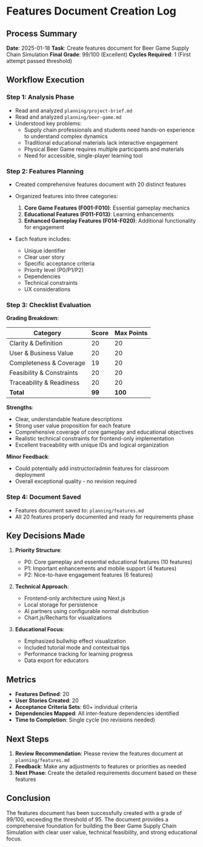 # Features Document Creation Log

## Process Summary

**Date**: 2025-01-18
**Task**: Create features document for Beer Game Supply Chain Simulation
**Final Grade**: 99/100 (Excellent)
**Cycles Required**: 1 (First attempt passed threshold)

## Workflow Execution

### Step 1: Analysis Phase
- Read and analyzed `planning/project-brief.md`
- Read and analyzed `planning/beer-game.md`
- Understood key problems:
  - Supply chain professionals and students need hands-on experience to understand complex dynamics
  - Traditional educational materials lack interactive engagement
  - Physical Beer Game requires multiple participants and materials
  - Need for accessible, single-player learning tool

### Step 2: Features Planning
- Created comprehensive features document with 20 distinct features
- Organized features into three categories:
  1. **Core Game Features (F001-F010)**: Essential gameplay mechanics
  2. **Educational Features (F011-F013)**: Learning enhancements
  3. **Enhanced Gameplay Features (F014-F020)**: Additional functionality for engagement

- Each feature includes:
  - Unique identifier
  - Clear user story
  - Specific acceptance criteria
  - Priority level (P0/P1/P2)
  - Dependencies
  - Technical constraints
  - UX considerations

### Step 3: Checklist Evaluation

**Grading Breakdown**:

| Category | Score | Max Points |
|----------|-------|------------|
| Clarity & Definition | 20 | 20 |
| User & Business Value | 20 | 20 |
| Completeness & Coverage | 19 | 20 |
| Feasibility & Constraints | 20 | 20 |
| Traceability & Readiness | 20 | 20 |
| **Total** | **99** | **100** |

**Strengths**:
- Clear, understandable feature descriptions
- Strong user value proposition for each feature
- Comprehensive coverage of core gameplay and educational objectives
- Realistic technical constraints for frontend-only implementation
- Excellent traceability with unique IDs and logical organization

**Minor Feedback**:
- Could potentially add instructor/admin features for classroom deployment
- Overall exceptional quality - no revision required

### Step 4: Document Saved
- Features document saved to: `planning/features.md`
- All 20 features properly documented and ready for requirements phase

## Key Decisions Made

1. **Priority Structure**:
   - P0: Core gameplay and essential educational features (10 features)
   - P1: Important enhancements and mobile support (4 features)
   - P2: Nice-to-have engagement features (6 features)

2. **Technical Approach**:
   - Frontend-only architecture using Next.js
   - Local storage for persistence
   - AI partners using configurable normal distribution
   - Chart.js/Recharts for visualizations

3. **Educational Focus**:
   - Emphasized bullwhip effect visualization
   - Included tutorial mode and contextual tips
   - Performance tracking for learning progress
   - Data export for educators

## Metrics

- **Features Defined**: 20
- **User Stories Created**: 20
- **Acceptance Criteria Sets**: 60+ individual criteria
- **Dependencies Mapped**: All inter-feature dependencies identified
- **Time to Completion**: Single cycle (no revisions needed)

## Next Steps

1. **Review Recommendation**: Please review the features document at `planning/features.md`
2. **Feedback**: Make any adjustments to features or priorities as needed
3. **Next Phase**: Create the detailed requirements document based on these features

## Conclusion

The features document has been successfully created with a grade of 99/100, exceeding the threshold of 95. The document provides a comprehensive foundation for building the Beer Game Supply Chain Simulation with clear user value, technical feasibility, and strong educational focus.